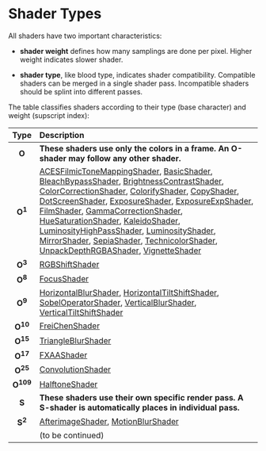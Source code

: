 # Shader Types

All shaders have two important characteristics:

* **shader weight** defines how many samplings are done per pixel.
Higher weight indicates slower shader. 

* **shader type**, like blood type, indicates shader compatibility.
Compatible shaders can be merged in a single shader pass. Incompatible
shaders should be splint into different passes.

The table classifies shaders according to their type (base character) and weight (supscript index):

| Type | Description |
| :--: | :-- |
| **O** | **These shaders use only the colors in a frame. An O-shader may follow any other shader.** |
| **O<sup>1</sup>** | [ACESFilmicToneMappingShader](index.md#acesfilmictonemappingshader), [BasicShader](index.md#basicshader), [BleachBypassShader](index.md#bleachbypassshader), [BrightnessContrastShader](index.md#brightnesscontrast), [ColorCorrectionShader](index.md#colorcorrectionshader), [ColorifyShader](index.md#colorifyshader), [CopyShader](index.md#copyshader), [DotScreenShader](index.md#dotscreenshader), [ExposureShader](index.md#exposureshader), [ExposureExpShader](index.md#exposureexpshader), [FilmShader](index.md#filmshader), [GammaCorrectionShader](index.md#gammacorrectionshader), [HueSaturationShader](index.md#huesaturationshader), [KaleidoShader](index.md#kaleidoshader), [LuminosityHighPassShader](index.md#luminosityhighpassshader), [LuminosityShader](index.md#luminosityshader), [MirrorShader](index.md#mirrorshader), [SepiaShader](index.md#sepiashader), [TechnicolorShader](index.md#technicolorshader), [UnpackDepthRGBAShader](index.md#unpackdepthrgbashader), [VignetteShader](index.md#vignetteshader) |
| **O<sup>3</sup>** | [RGBShiftShader](index.md#rgbshiftshader) |
| **O<sup>8</sup>** | [FocusShader](index.md#focusshader) |
| **O<sup>9</sup>** | [HorizontalBlurShader](index.md#horizontalblurshader), [HorizontalTiltShiftShader](index.md#horizontaltiltshiftshader), [SobelOperatorShader](index.md#sobeloperatorshader), [VerticalBlurShader](index.md#verticalblurshader), [VerticalTiltShiftShader](index.md#verticaltiltshiftshader) |
| **O<sup>10</sup>** | [FreiChenShader](index.md#freichenshader) |
| **O<sup>15</sup>** | [TriangleBlurShader](index.md#triangleblurshader) |
| **O<sup>17</sup>** | [FXAAShader](index.md#fxaashader) |
| **O<sup>25</sup>** | [ConvolutionShader](index.md#convolutionshader) |
| **O<sup>109</sup>** | [HalftoneShader](index.md#halftoneshader) |
| **S** | **These shaders use their own specific render pass. A S-shader is automatically places in individual pass.** |
| **S<sup>2</sup>** | [AfterimageShader](index.md#afterimageshader), [MotionBlurShader](index.md#motionblurshader) |
| | (to be continued) |